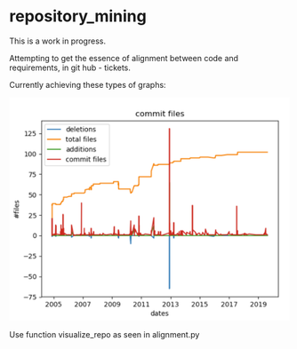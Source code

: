 # repository_mining

This is a work in progress.

Attempting to get the essence of alignment between code and requirements, in git hub - tickets.

Currently achieving these types of graphs:

![commit_file](resources/commit_files.png)

Use function visualize_repo as seen in alignment.py

